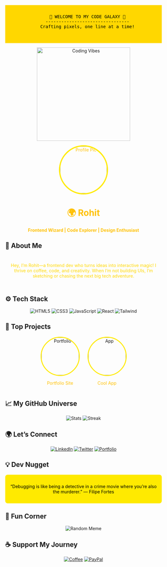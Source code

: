 <!-- Yellow Banner with ASCII Art -->
<div style="background-color: #FFD700; padding: 15px; text-align: center; font-family: monospace; color: #000000;">
 <center> <pre>
   🌟 WELCOME TO MY CODE GALAXY 🌟
   --------------------------------
   Crafting pixels, one line at a time!
  </pre><center/>
</div>

<!-- Animated GIF for Energy -->
<p align="center">
  <img src="https://media.giphy.com/media/LmNwrBhejkK9EFP504/giphy.gif" alt="Coding Vibes" width="300"/>
</p>

<!-- Circular Profile Intro -->
<div style="text-align: center; color: #FFC107;">
  <img src="https://avatars.githubusercontent.com/u/yourusername?v=4" alt="Profile Pic" style="width: 150px; height: 150px; border-radius: 50%; border: 4px solid #FFEA00;"/>
  <h1>🌍 Rohit </h1>
  <p><strong>Frontend Wizard | Code Explorer | Design Enthusiast</strong></p>
</div>

## 🌟 About Me
<div style="text-align: center; padding: 10px; color: #FFD700;">
  <p>Hey, I’m Rohit—a frontend dev who turns ideas into interactive magic! I thrive on coffee, code, and creativity. When I’m not building UIs, I’m sketching or chasing the next big tech adventure.</p>
</div>

## ⚙️ Tech Stack
<!-- Circular Badges via Shields.io -->
<p align="center">
  <img src="https://img.shields.io/badge/HTML5-E34F26?style=circular&logo=html5&logoColor=white&labelColor=FFD700&color=000000" alt="HTML5"/>
  <img src="https://img.shields.io/badge/CSS3-1572B6?style=circular&logo=css3&logoColor=white&labelColor=FFD700&color=000000" alt="CSS3"/>
  <img src="https://img.shields.io/badge/JavaScript-F7DF1E?style=circular&logo=javascript&logoColor=black&labelColor=FFD700&color=000000" alt="JavaScript"/>
  <img src="https://img.shields.io/badge/React-61DAFB?style=circular&logo=react&logoColor=black&labelColor=FFD700&color=000000" alt="React"/>
  <img src="https://img.shields.io/badge/Tailwind-38B2AC?style=circular&logo=tailwind-css&logoColor=white&labelColor=FFD700&color=000000" alt="Tailwind"/>
</p>

## 🌠 Top Projects
<!-- Circular Project Thumbnails -->
<div style="display: flex; justify-content: center; gap: 25px; flex-wrap: wrap; margin: 20px 0;">
  <div style="text-align: center;">
    <a href="https://github.com/yourusername/project1">
      <img src="https://via.placeholder.com/120x120.png?text=Portfolio" alt="Portfolio" style="width: 120px; height: 120px; border-radius: 50%; border: 3px solid #FFEA00;"/>
    </a>
    <p style="color: #FFC107;">Portfolio Site</p>
  </div>
  <div style="text-align: center;">
    <a href="https://github.com/yourusername/project2">
      <img src="https://via.placeholder.com/120x120.png?text=App" alt="App" style="width: 120px; height: 120px; border-radius: 50%; border: 3px solid #FFEA00;"/>
    </a>
    <p style="color: #FFC107;">Cool App</p>
  </div>
</div>

## 📈 My GitHub Universe
<!-- Stats with Yellow Theme -->
<p align="center">
  <img src="https://github-readme-stats.vercel.app/api?username=yourusername&show_icons=true&title_color=FFD700&text_color=FFC107&bg_color=1A1B27&hide_border=true" alt="Stats"/>
  <img src="https://github-readme-streak-stats.herokuapp.com/?user=yourusername&theme=dark&background=1A1B27&stroke=FFD700&ring=FFEA00&fire=FFC107&currStreakLabel=FFD700" alt="Streak"/>
</p>

## 🌍 Let’s Connect
<!-- Social Links with Circular Style -->
<p align="center">
  <a href="https://linkedin.com/in/yourprofile"><img src="https://img.shields.io/badge/LinkedIn-0077B5?style=circular&logo=linkedin&logoColor=white&labelColor=FFD700&color=000000" alt="LinkedIn"/></a>
  <a href="https://twitter.com/yourprofile"><img src="https://img.shields.io/badge/Twitter-1DA1F2?style=circular&logo=twitter&logoColor=white&labelColor=FFD700&color=000000" alt="Twitter"/></a>
  <a href="https://yourwebsite.com"><img src="https://img.shields.io/badge/Portfolio-FF5722?style=circular&logo=web&logoColor=white&labelColor=FFD700&color=000000" alt="Portfolio"/></a>
</p>

## 💡 Dev Nugget
<!-- Yellow Quote Box -->
<div style="background-color: #FFEA00; padding: 15px; border-radius: 8px; color: #000000; text-align: center; margin: 20px 0;">
  <p>“Debugging is like being a detective in a crime movie where you’re also the murderer.” — Filipe Fortes</p>
</div>

## 👾 Fun Corner
<!-- Random Meme -->
<p align="center">
  <img src="https://randommeme-five.vercel.app/" alt="Random Meme" style="max-height: 350px;"/>
</p>

## ☕ Support My Journey
<!-- Donation Badges -->
<p align="center">
  <a href="https://buymeacoffee.com/yourprofile"><img src="https://img.shields.io/badge/Buy%20Me%20a%20Coffee-FFDD00?style=circular&logo=buy-me-a-coffee&logoColor=black&labelColor=FFD700&color=000000" alt="Coffee"/></a>
  <a href="https://paypal.me/yourprofile"><img src="https://img.shields.io/badge/PayPal-00457C?style=circular&logo=paypal&logoColor=white&labelColor=FFD700&color=000000" alt="PayPal"/></a>
</p>
